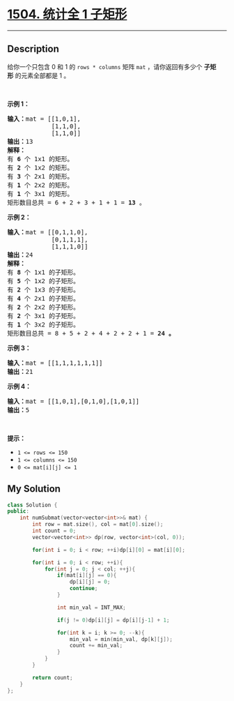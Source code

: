 # [1504. 统计全 1 子矩形](https://leetcode-cn.com/problems/count-submatrices-with-all-ones/)

---

## Description

<section>
<p>给你一个只包含 0 和 1 的&nbsp;<code>rows * columns</code>&nbsp;矩阵&nbsp;<code>mat</code>&nbsp;，请你返回有多少个&nbsp;<strong>子矩形</strong>&nbsp;的元素全部都是 1 。</p>
<p>&nbsp;</p>
<p><strong>示例 1：</strong></p>
<pre><strong>输入：</strong>mat = [[1,0,1],
&nbsp;           [1,1,0],
&nbsp;           [1,1,0]]
<strong>输出：</strong>13
<strong>解释：
</strong>有 <strong>6</strong>&nbsp;个 1x1 的矩形。
有 <strong>2</strong> 个 1x2 的矩形。
有 <strong>3</strong> 个 2x1 的矩形。
有 <strong>1</strong> 个 2x2 的矩形。
有 <strong>1</strong> 个 3x1 的矩形。
矩形数目总共 = 6 + 2 + 3 + 1 + 1 = <strong>13</strong>&nbsp;。
</pre>
<p><strong>示例 2：</strong></p>
<pre><strong>输入：</strong>mat = [[0,1,1,0],
&nbsp;           [0,1,1,1],
&nbsp;           [1,1,1,0]]
<strong>输出：</strong>24
<strong>解释：</strong>
有 <strong>8</strong> 个 1x1 的子矩形。
有 <strong>5</strong> 个 1x2 的子矩形。
有 <strong>2</strong> 个 1x3 的子矩形。
有 <strong>4</strong> 个 2x1 的子矩形。
有 <strong>2</strong> 个 2x2 的子矩形。
有 <strong>2</strong> 个 3x1 的子矩形。
有 <strong>1</strong> 个 3x2 的子矩形。
矩形数目总共 = 8 + 5 + 2 + 4 + 2 + 2 + 1 = <strong>24</strong><strong> 。</strong>
</pre>
<p><strong>示例 3：</strong></p>
<pre><strong>输入：</strong>mat = [[1,1,1,1,1,1]]
<strong>输出：</strong>21
</pre>
<p><strong>示例 4：</strong></p>
<pre><strong>输入：</strong>mat = [[1,0,1],[0,1,0],[1,0,1]]
<strong>输出：</strong>5
</pre>
<p>&nbsp;</p>
<p><strong>提示：</strong></p>
<ul>
	<li><code>1 &lt;= rows&nbsp;&lt;= 150</code></li>
	<li><code>1 &lt;= columns&nbsp;&lt;= 150</code></li>
	<li><code>0 &lt;= mat[i][j] &lt;= 1</code></li>
</ul>
</section>


## My Solution

```cpp
class Solution {
public:
    int numSubmat(vector<vector<int>>& mat) {
        int row = mat.size(), col = mat[0].size();
        int count = 0;
        vector<vector<int>> dp(row, vector<int>(col, 0));

        for(int i = 0; i < row; ++i)dp[i][0] = mat[i][0];

        for(int i = 0; i < row; ++i){
            for(int j = 0; j < col; ++j){
                if(mat[i][j] == 0){
                    dp[i][j] = 0;
                    continue;
                }

                int min_val = INT_MAX;

                if(j != 0)dp[i][j] = dp[i][j-1] + 1;

                for(int k = i; k >= 0; --k){
                    min_val = min(min_val, dp[k][j]);
                    count += min_val;
                }
            }
        }

        return count;
    }
};
```